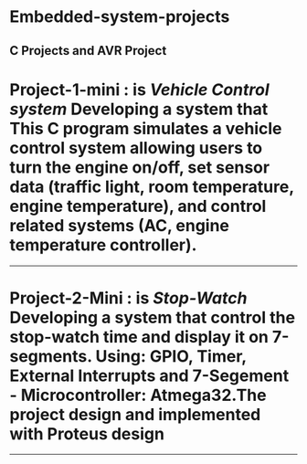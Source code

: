 # Embedded-system-projects
C Projects and AVR Project
------------------------------------------------------------------------------------------------------------------------------------------------------------------------------------------------------------------------
# Project-1-mini : is _**Vehicle Control system**_ Developing a system that This C program simulates a vehicle control system allowing users to turn the engine on/off, set sensor data (traffic light, room temperature, engine temperature), and control related systems (AC, engine temperature controller).

------------------------------------------------------------------------------------------------------------------------------------------------------------------------------------------------------------------------
# Project-2-Mini : is _**Stop-Watch**_ Developing a system that control the stop-watch time and display it on 7-segments. Using: GPIO, Timer, External Interrupts and 7-Segement - Microcontroller: Atmega32.The project design and implemented with Proteus design 

------------------------------------------------------------------------------------------------------------------------------------------------------------------------------------------------------------------------
